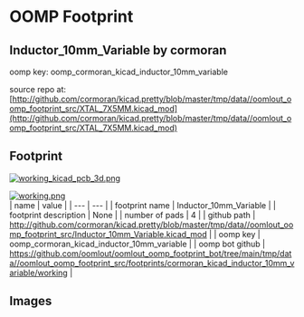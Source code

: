 # OOMP Footprint  
## Inductor_10mm_Variable  by cormoran  
  
oomp key: oomp_cormoran_kicad_inductor_10mm_variable  
  
source repo at: [http://github.com/cormoran/kicad.pretty/blob/master/tmp/data//oomlout_oomp_footprint_src/XTAL_7X5MM.kicad_mod](http://github.com/cormoran/kicad.pretty/blob/master/tmp/data//oomlout_oomp_footprint_src/XTAL_7X5MM.kicad_mod)  
## Footprint  
  
[![working_kicad_pcb_3d.png](working_kicad_pcb_3d_600.png)](working_kicad_pcb_3d.png)  
  
[![working.png](working_600.png)](working.png)  
| name | value | 
| --- | --- | 
| footprint name | Inductor_10mm_Variable | 
| footprint description | None | 
| number of pads | 4 | 
| github path | http://github.com/cormoran/kicad.pretty/blob/master/tmp/data//oomlout_oomp_footprint_src/Inductor_10mm_Variable.kicad_mod | 
| oomp key | oomp_cormoran_kicad_inductor_10mm_variable | 
| oomp bot github | https://github.com/oomlout/oomlout_oomp_footprint_bot/tree/main/tmp/data//oomlout_oomp_footprint_src/footprints/cormoran_kicad_inductor_10mm_variable/working | 
## Images  
